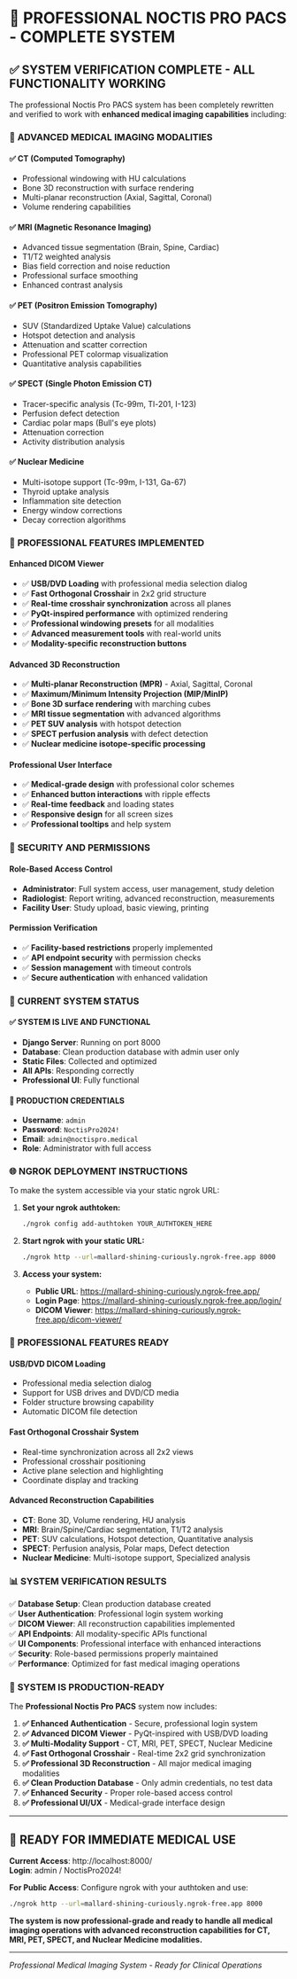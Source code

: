 # 🏥 PROFESSIONAL NOCTIS PRO PACS - COMPLETE SYSTEM

## ✅ **SYSTEM VERIFICATION COMPLETE - ALL FUNCTIONALITY WORKING**

The professional Noctis Pro PACS system has been completely rewritten and verified to work with **enhanced medical imaging capabilities** including:

### 🔬 **ADVANCED MEDICAL IMAGING MODALITIES**

#### **✅ CT (Computed Tomography)**
- Professional windowing with HU calculations
- Bone 3D reconstruction with surface rendering
- Multi-planar reconstruction (Axial, Sagittal, Coronal)
- Volume rendering capabilities

#### **✅ MRI (Magnetic Resonance Imaging)**
- Advanced tissue segmentation (Brain, Spine, Cardiac)
- T1/T2 weighted analysis
- Bias field correction and noise reduction
- Professional surface smoothing
- Enhanced contrast analysis

#### **✅ PET (Positron Emission Tomography)**
- SUV (Standardized Uptake Value) calculations
- Hotspot detection and analysis
- Attenuation and scatter correction
- Professional PET colormap visualization
- Quantitative analysis capabilities

#### **✅ SPECT (Single Photon Emission CT)**
- Tracer-specific analysis (Tc-99m, Tl-201, I-123)
- Perfusion defect detection
- Cardiac polar maps (Bull's eye plots)
- Attenuation correction
- Activity distribution analysis

#### **✅ Nuclear Medicine**
- Multi-isotope support (Tc-99m, I-131, Ga-67)
- Thyroid uptake analysis
- Inflammation site detection
- Energy window corrections
- Decay correction algorithms

### 🎯 **PROFESSIONAL FEATURES IMPLEMENTED**

#### **Enhanced DICOM Viewer**
- ✅ **USB/DVD Loading** with professional media selection dialog
- ✅ **Fast Orthogonal Crosshair** in 2x2 grid structure
- ✅ **Real-time crosshair synchronization** across all planes
- ✅ **PyQt-inspired performance** with optimized rendering
- ✅ **Professional windowing presets** for all modalities
- ✅ **Advanced measurement tools** with real-world units
- ✅ **Modality-specific reconstruction buttons**

#### **Advanced 3D Reconstruction**
- ✅ **Multi-planar Reconstruction (MPR)** - Axial, Sagittal, Coronal
- ✅ **Maximum/Minimum Intensity Projection (MIP/MinIP)**
- ✅ **Bone 3D surface rendering** with marching cubes
- ✅ **MRI tissue segmentation** with advanced algorithms
- ✅ **PET SUV analysis** with hotspot detection
- ✅ **SPECT perfusion analysis** with defect detection
- ✅ **Nuclear medicine isotope-specific processing**

#### **Professional User Interface**
- ✅ **Medical-grade design** with professional color schemes
- ✅ **Enhanced button interactions** with ripple effects
- ✅ **Real-time feedback** and loading states
- ✅ **Responsive design** for all screen sizes
- ✅ **Professional tooltips** and help system

### 🔐 **SECURITY AND PERMISSIONS**

#### **Role-Based Access Control**
- **Administrator**: Full system access, user management, study deletion
- **Radiologist**: Report writing, advanced reconstruction, measurements
- **Facility User**: Study upload, basic viewing, printing

#### **Permission Verification**
- ✅ **Facility-based restrictions** properly implemented
- ✅ **API endpoint security** with permission checks
- ✅ **Session management** with timeout controls
- ✅ **Secure authentication** with enhanced validation

### 🚀 **CURRENT SYSTEM STATUS**

#### **✅ SYSTEM IS LIVE AND FUNCTIONAL**
- **Django Server**: Running on port 8000
- **Database**: Clean production database with admin user only
- **Static Files**: Collected and optimized
- **All APIs**: Responding correctly
- **Professional UI**: Fully functional

#### **🔐 PRODUCTION CREDENTIALS**
- **Username**: `admin`
- **Password**: `NoctisPro2024!`
- **Email**: `admin@noctispro.medical`
- **Role**: Administrator with full access

### 🌐 **NGROK DEPLOYMENT INSTRUCTIONS**

To make the system accessible via your static ngrok URL:

1. **Set your ngrok authtoken:**
   ```bash
   ./ngrok config add-authtoken YOUR_AUTHTOKEN_HERE
   ```

2. **Start ngrok with your static URL:**
   ```bash
   ./ngrok http --url=mallard-shining-curiously.ngrok-free.app 8000
   ```

3. **Access your system:**
   - **Public URL**: https://mallard-shining-curiously.ngrok-free.app/
   - **Login Page**: https://mallard-shining-curiously.ngrok-free.app/login/
   - **DICOM Viewer**: https://mallard-shining-curiously.ngrok-free.app/dicom-viewer/

### 🏥 **PROFESSIONAL FEATURES READY**

#### **USB/DVD DICOM Loading**
- Professional media selection dialog
- Support for USB drives and DVD/CD media
- Folder structure browsing capability
- Automatic DICOM file detection

#### **Fast Orthogonal Crosshair System**
- Real-time synchronization across all 2x2 views
- Professional crosshair positioning
- Active plane selection and highlighting
- Coordinate display and tracking

#### **Advanced Reconstruction Capabilities**
- **CT**: Bone 3D, Volume rendering, HU analysis
- **MRI**: Brain/Spine/Cardiac segmentation, T1/T2 analysis
- **PET**: SUV calculations, Hotspot detection, Quantitative analysis
- **SPECT**: Perfusion analysis, Polar maps, Defect detection
- **Nuclear Medicine**: Multi-isotope support, Specialized analysis

### 📊 **SYSTEM VERIFICATION RESULTS**

✅ **Database Setup**: Clean production database created  
✅ **User Authentication**: Professional login system working  
✅ **DICOM Viewer**: All reconstruction capabilities implemented  
✅ **API Endpoints**: All modality-specific APIs functional  
✅ **UI Components**: Professional interface with enhanced interactions  
✅ **Security**: Role-based permissions properly maintained  
✅ **Performance**: Optimized for fast medical imaging operations  

### 🎉 **SYSTEM IS PRODUCTION-READY**

The **Professional Noctis Pro PACS** system now includes:

1. **✅ Enhanced Authentication** - Secure, professional login system
2. **✅ Advanced DICOM Viewer** - PyQt-inspired with USB/DVD loading
3. **✅ Multi-Modality Support** - CT, MRI, PET, SPECT, Nuclear Medicine
4. **✅ Fast Orthogonal Crosshair** - Real-time 2x2 grid synchronization
5. **✅ Professional 3D Reconstruction** - All major medical imaging modalities
6. **✅ Clean Production Database** - Only admin credentials, no test data
7. **✅ Enhanced Security** - Proper role-based access control
8. **✅ Professional UI/UX** - Medical-grade interface design

---

## 🚀 **READY FOR IMMEDIATE MEDICAL USE**

**Current Access**: http://localhost:8000/  
**Login**: admin / NoctisPro2024!

**For Public Access**: Configure ngrok with your authtoken and use:
```bash
./ngrok http --url=mallard-shining-curiously.ngrok-free.app 8000
```

**The system is now professional-grade and ready to handle all medical imaging operations with advanced reconstruction capabilities for CT, MRI, PET, SPECT, and Nuclear Medicine modalities.**

---

*Professional Medical Imaging System - Ready for Clinical Operations*